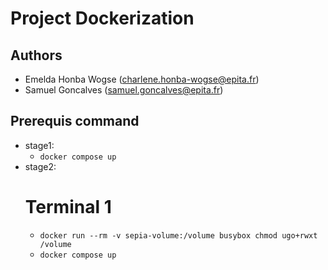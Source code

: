 # Project Dockerization
## Authors
- Emelda Honba Wogse (charlene.honba-wogse@epita.fr)
- Samuel Goncalves (samuel.goncalves@epita.fr)
## Prerequis command
- stage1:
    - `docker compose up`
- stage2:
    # Terminal 1
    - `docker run --rm -v sepia-volume:/volume busybox chmod ugo+rwxt /volume`
    - `docker compose up`
